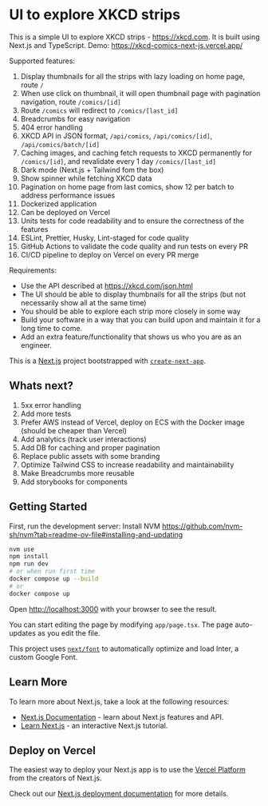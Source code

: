 # UI to explore XKCD strips

This is a simple UI to explore XKCD strips - https://xkcd.com. It is built using Next.js and TypeScript.
Demo: https://xkcd-comics-next-js.vercel.app/

Supported features:

1. Display thumbnails for all the strips with lazy loading on home page, route `/`
2. When use click on thumbnail, it will open thumbnail page with pagination navigation, route
   `/comics/[id]`
3. Route `/comics` will redirect to `/comics/[last_id]`
4. Breadcrumbs for easy navigation
5. 404 error handling
6. XKCD API in JSON format, `/api/comics`, `/api/comics/[id]`, `/api/comics/batch/[id]`
7. Caching images, and caching fetch requests to XKCD permanently for `/comics/[id]`, and revalidate
   every 1 day `/comics/[last_id]`
8. Dark mode (Next.js + Tailwind fom the box)
9. Show spinner while fetching XKCD data
10. Pagination on home page from last comics, show 12 per batch to address performance issues
11. Dockerized application
12. Can be deployed on Vercel
13. Units tests for code readability and to ensure the correctness of the features
14. ESLint, Prettier, Husky, Lint-staged for code quality
15. GitHub Actions to validate the code quality and run tests on every PR
16. CI/CD pipeline to deploy on Vercel on every PR merge

Requirements:

- Use the API described at <https://xkcd.com/json.html>
- The UI should be able to display thumbnails for all the strips (but not necessarily show all at
  the same time)
- You should be able to explore each strip more closely in some way
- Build your software in a way that you can build upon and maintain it for a long time to come.
- Add an extra feature/functionality that shows us who you are as an engineer.

This is a [Next.js](https://nextjs.org/) project bootstrapped with
[`create-next-app`](https://github.com/vercel/next.js/tree/canary/packages/create-next-app).

## Whats next?

1. 5xx error handling
2. Add more tests
3. Prefer AWS instead of Vercel, deploy on ECS with the Docker image (should be cheaper than Vercel)
4. Add analytics (track user interactions)
5. Add DB for caching and proper pagination
6. Replace public assets with some branding
7. Optimize Tailwind CSS to increase readability and maintainability
8. Make Breadcrumbs more reusable
9. Add storybooks for components

## Getting Started

First, run the development server:
Install NVM <https://github.com/nvm-sh/nvm?tab=readme-ov-file#installing-and-updating>

```bash
nvm use
npm install
npm run dev
# or when run first time
docker compose up --build
# or
docker compose up
```

Open [http://localhost:3000](http://localhost:3000) with your browser to see the result.

You can start editing the page by modifying `app/page.tsx`. The page auto-updates as you edit the
file.

This project uses [`next/font`](https://nextjs.org/docs/basic-features/font-optimization) to
automatically optimize and load Inter, a custom Google Font.

## Learn More

To learn more about Next.js, take a look at the following resources:

- [Next.js Documentation](https://nextjs.org/docs) - learn about Next.js features and API.
- [Learn Next.js](https://nextjs.org/learn) - an interactive Next.js tutorial.

## Deploy on Vercel

The easiest way to deploy your Next.js app is to use the
[Vercel Platform](https://vercel.com/new?utm_medium=default-template&filter=next.js&utm_source=create-next-app&utm_campaign=create-next-app-readme)
from the creators of Next.js.

Check out our [Next.js deployment documentation](https://nextjs.org/docs/deployment) for more
details.
